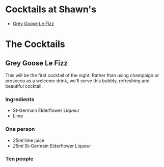 Cocktails at Shawn's
===================

* [Grey Goose Le Fizz](#grey-goose-le-fizz)

# The Cocktails

## Grey Goose Le Fizz

This will be the first cocktail of the night. Rather than using champaign or prosecco as a welcome drink, we'll serve this bubbly, refreshing and beautiful cocktail.

### Ingredients

* St-Germain Elderflower Liqueur
* Lime

### One person

* *25ml*  lime juice
* *25ml*  St-Germain Elderflower Liqueur

### Ten people

